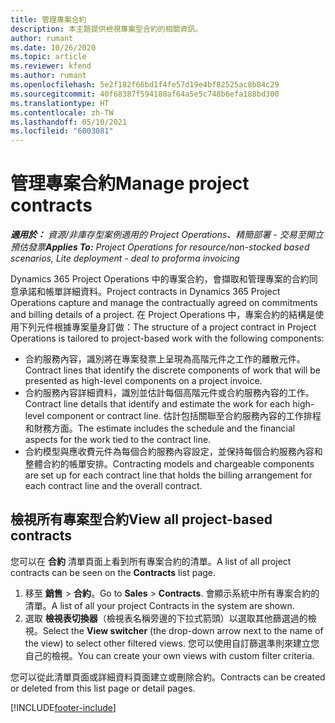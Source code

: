 ```yaml
---
title: 管理專案合約
description: 本主題提供檢視專案型合約的相關資訊。
author: rumant
ms.date: 10/26/2020
ms.topic: article
ms.reviewer: kfend
ms.author: rumant
ms.openlocfilehash: 5e2f182f66bd1f4fe57d19e4bf82525ac8b84c29
ms.sourcegitcommit: 40f68387f594180af64a5e5c748b6efa188bd300
ms.translationtype: HT
ms.contentlocale: zh-TW
ms.lasthandoff: 05/10/2021
ms.locfileid: "6003081"
---
```

# <a name="manage-project-contracts"></a><span data-ttu-id="0b7a4-103">管理專案合約</span><span class="sxs-lookup"><span data-stu-id="0b7a4-103">Manage project contracts</span></span>

<span data-ttu-id="0b7a4-104">_**適用於：** 資源/非庫存型案例適用的 Project Operations、精簡部署 - 交易至開立預估發票_</span><span class="sxs-lookup"><span data-stu-id="0b7a4-104">_**Applies To:** Project Operations for resource/non-stocked based scenarios, Lite deployment - deal to proforma invoicing_</span></span>

<span data-ttu-id="0b7a4-105">Dynamics 365 Project Operations 中的專案合約，會擷取和管理專案的合約同意承諾和帳單詳細資料。</span><span class="sxs-lookup"><span data-stu-id="0b7a4-105">Project contracts in Dynamics 365 Project Operations capture and manage the contractually agreed on commitments and billing details of a project.</span></span> <span data-ttu-id="0b7a4-106">在 Project Operations 中，專案合約的結構是使用下列元件根據專案量身訂做：</span><span class="sxs-lookup"><span data-stu-id="0b7a4-106">The structure of a project contract in Project Operations is tailored to project-based work with the following components:</span></span>

- <span data-ttu-id="0b7a4-107">合約服務內容，識別將在專案發票上呈現為高階元件之工作的離散元件。</span><span class="sxs-lookup"><span data-stu-id="0b7a4-107">Contract lines that identify the discrete components of work that will be presented as high-level components on a project invoice.</span></span>
- <span data-ttu-id="0b7a4-108">合約服務內容詳細資料，識別並估計每個高階元件或合約服務內容的工作。</span><span class="sxs-lookup"><span data-stu-id="0b7a4-108">Contract line details that identify and estimate the work for each high-level component or contract line.</span></span> <span data-ttu-id="0b7a4-109">估計包括關聯至合約服務內容的工作排程和財務方面。</span><span class="sxs-lookup"><span data-stu-id="0b7a4-109">The estimate includes the schedule and the financial aspects for the work tied to the contract line.</span></span>
- <span data-ttu-id="0b7a4-110">合約模型與應收費元件為每個合約服務內容設定，並保持每個合約服務內容和整體合約的帳單安排。</span><span class="sxs-lookup"><span data-stu-id="0b7a4-110">Contracting models and chargeable components are set up for each contract line that holds the billing arrangement for each contract line and the overall contract.</span></span>

## <a name="view-all-project-based-contracts"></a><span data-ttu-id="0b7a4-111">檢視所有專案型合約</span><span class="sxs-lookup"><span data-stu-id="0b7a4-111">View all project-based contracts</span></span>

<span data-ttu-id="0b7a4-112">您可以在 **合約** 清單頁面上看到所有專案合約的清單。</span><span class="sxs-lookup"><span data-stu-id="0b7a4-112">A list of all project contracts can be seen on the **Contracts** list page.</span></span> 

1. <span data-ttu-id="0b7a4-113">移至 **銷售** > **合約**。</span><span class="sxs-lookup"><span data-stu-id="0b7a4-113">Go to **Sales** > **Contracts**.</span></span> <span data-ttu-id="0b7a4-114">會顯示系統中所有專案合約的清單。</span><span class="sxs-lookup"><span data-stu-id="0b7a4-114">A list of all your project Contracts in the system are shown.</span></span> 
2. <span data-ttu-id="0b7a4-115">選取 **檢視表切換器**（檢視表名稱旁邊的下拉式箭頭）以選取其他篩選過的檢視。</span><span class="sxs-lookup"><span data-stu-id="0b7a4-115">Select the **View switcher** (the drop-down arrow next to the name of the view) to select other filtered views.</span></span> <span data-ttu-id="0b7a4-116">您可以使用自訂篩選準則來建立您自己的檢視。</span><span class="sxs-lookup"><span data-stu-id="0b7a4-116">You can create your own views with custom filter criteria.</span></span>

<span data-ttu-id="0b7a4-117">您可以從此清單頁面或詳細資料頁面建立或刪除合約。</span><span class="sxs-lookup"><span data-stu-id="0b7a4-117">Contracts can be created or deleted from this list page or detail pages.</span></span>


[!INCLUDE[footer-include](../../includes/footer-banner.md)]